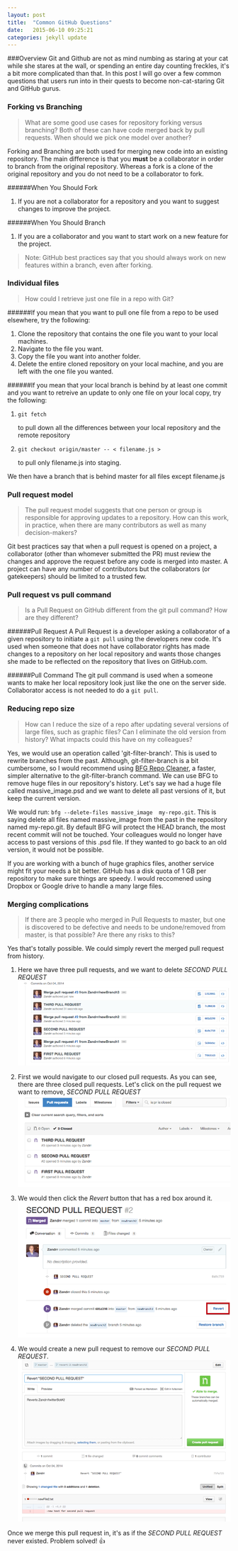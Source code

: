 ```yaml
---
layout: post
title:  "Common GitHub Questions"
date:   2015-06-10 09:25:21
categories: jekyll update
---
```




###Overview
 Git and Github are not as mind numbing as staring at your cat while she stares at the wall, or spending an entire day counting freckles, it's a bit more complicated than that. In this post I will go over a few common questions that users run into in their quests to become non-cat-staring Git and GitHub gurus.


### Forking vs Branching

> What are some good use cases for repository forking versus branching? Both of these can have code merged back by pull requests. When should we pick one model over another? 



Forking and Branching are both used for merging new code into an existing repository.  The main difference is that you **must** be a collaborator in order to branch from the original repository. Whereas a fork is a clone of the original repository and you do not need to be a collaborator to fork.


######When You Should Fork
1. If you are not a collaborator for a repository and you want to suggest changes to improve the project.  


######When You Should Branch
1. If you are a collaborator and you want to start work on a new feature for the project.

> Note: GitHub best practices say that you should always work on new features within a branch, even after forking.

### Individual files

> How could I retrieve just one file in a repo with Git? 


######If you mean that you want to pull one file from a repo to be used elsewhere, try the following:


  1. Clone the repository that contains the one file you want to your local machines.
  2. Navigate to the file you want.
  3. Copy the file you want into another folder. 
  4. Delete the entire cloned repository on your local machine, and you are left with the one file you wanted.


######If you mean that your local branch is behind by at least one commit and you want to retreive an update to only one file on your local copy, try the following:



1. ``` git fetch ```
   

   to pull down all the differences between your local repository and the remote repository
2. ``` git checkout origin/master -- < filename.js > ```
   

   to pull only filename.js into staging.

We then have a branch that is behind master for all files except filename.js

### Pull request model

> The pull request model suggests that one person or group is responsible for approving updates to a repository. How can this work, in practice, when there are many contributors as well as many decision-makers? 



Git best practices say that when a pull request is opened on a project, a collaborator (other than whomever submitted the PR) must review the changes and approve the request before any code is merged into master. A project can have any number of contributors but the collaborators (or gatekeepers) should be limited to a trusted few. 


### Pull request vs pull command

> Is a Pull Request on GitHub different from the git pull command? How are they different? 


######Pull Request
A Pull Request is a developer asking a collaborator of a given repository to initiate a ```git pull``` using the developers new code. It's used when someone that does not have collaborator rights has made changes to a repository on her local repository and wants those changes she made to be reflected on the repository that lives on GitHub.com.


######Pull Command
The git pull command is used when a someone wants to make her local repository look just like the one on the server side. Collaborator access is not needed to do a ```git pull```.


### Reducing repo size

> How can I reduce the size of a repo after updating several versions of large files, such as graphic files? Can I eliminate the old version from history? What impacts could this have on my colleagues? 



Yes, we would use an operation called 'git-filter-branch'.  This is used to rewrite branches from the past.  Although, git-filter-branch is a bit cumbersome, so I would recommend using  [BFG Repo Cleaner](http://rtyley.github.io/bfg-repo-cleaner/), a faster, simpler alternative to the git-filter-branch command.  We can use BFG to remove huge files in our repository's history.  Let's say we had a huge file called massive_image.psd and we want to delete all past versions of it, but keep the current version.


We would run: ```bfg --delete-files massive_image  my-repo.git```.  This is saying delete all files named massive_image from the past in the repository named my-repo.git.  By default BFG will protect the HEAD branch, the most recent commit will not be touched.  Your colleagues would no longer have access to past versions of this .psd file.  If they wanted to go back to an old version, it would not be possible. 


If you are working with a bunch of huge graphics files, another service might fit your needs a bit better.  GitHub has a disk quota of 1 GB per repository to make sure things are speedy.  I would reccomened using Dropbox or Google drive to handle a many large files.


###  Merging complications

> If there are 3 people who merged in Pull Requests to master, but one is discovered to be defective and needs to be undone/removed from master, is that possible? Are there any risks to this?




Yes that's totally possible.  We could simply revert the merged pull request from history.

1. Here we have three pull requests, and we want to delete *SECOND PULL REQUEST*
![image of first revert](../images/revert1.png)


2. First we would navigate to our closed pull requests.  As you can see, there are three closed pull requests.  Let's click on the pull request we want to remove, *SECOND PULL REQUEST*
![image of second revert image](../images/revert2.png)

3. We would then click the *Revert* button that has a red box around it.
![image of third revert image](../images/revert3.png)

4. We would create a new pull request to remove our *SECOND PULL REQUEST*.
![image of fourth revert image](../images/revert4.png)


Once we merge this pull request in, it's as if the *SECOND PULL REQUEST* never existed.  Problem solved! :+1:
